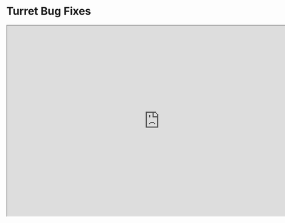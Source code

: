 # Turret Bug Fixes

<p><iframe title="YouTube video player" src="https://www.youtube.com/embed/um-miOOCuSs?si=WR3JovTwFq_dazWq" width="800" height="500" allowfullscreen="allowfullscreen" allow="accelerometer; autoplay; clipboard-write; encrypted-media; gyroscope; picture-in-picture; web-share"></iframe></p>